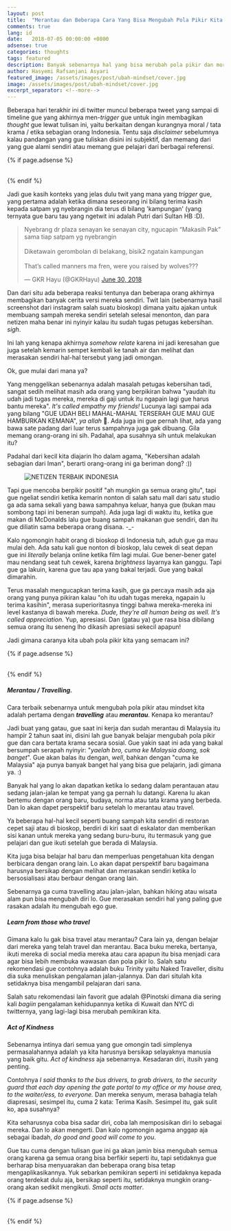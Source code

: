 ```yaml
---
layout: post
title:  "Merantau dan Beberapa Cara Yang Bisa Mengubah Pola Pikir Kita."
comments: true
lang: id
date:   2018-07-05 00:00:00 +0800
adsense: true
categories: thoughts
tags: featured
description: Banyak sebenarnya hal yang bisa merubah pola pikir dan moral kita yang saat ini sedang krisis banget. Merantau, Act of Kindness, dan lain-lainnya.
author: Hasyemi Rafsanjani Asyari
featured_image: /assets/images/post/ubah-mindset/cover.jpg
image: /assets/images/post/ubah-mindset/cover.jpg
excerpt_separator: <!--more-->
---
```


<p class="intro">Beberapa hari terakhir ini di twitter muncul beberapa tweet yang sampai di timeline gue yang akhirnya men-<i>trigger</i> gue untuk ingin membagikan <i>thought</i> gue lewat tulisan ini, yaitu berkaitan dengan kurangnya moral / tata krama / etika sebagian orang Indonesia. Tentu saja <i>disclaimer</i> sebelumnya kalau pandangan yang gue tuliskan disini ini subjektif, dan memang dari yang gue alami sendiri atau memang gue pelajari dari berbagai referensi.</p>

{% if page.adsense %}
<div class="ads">
	<script async src="//pagead2.googlesyndication.com/pagead/js/adsbygoogle.js"></script>
	<!-- Ads Header -->
	<ins class="adsbygoogle"
		style="display:block"
		data-ad-client="ca-pub-9523208256804448"
		data-ad-slot="1649271984"
		data-ad-format="auto"></ins>
	<script>
	(adsbygoogle = window.adsbygoogle || []).push({});
	</script>
</div>
<br/>
{% endif %}

Jadi gue kasih konteks yang jelas dulu twit yang mana yang _trigger_ gue, yang pertama adalah ketika dimana seseorang ini bilang terima kasih kepada satpam yg nyebrangin dia terus di bilang 'kampungan' (yang ternyata gue baru tau yang ngetwit ini adalah Putri dari Sultan HB :D).

<div class="center-block">
<blockquote class="twitter-tweet" data-lang="en"><p lang="in" dir="ltr">Nyebrang dr plaza senayan ke senayan city, ngucapin “Makasih Pak” sama tiap satpam yg nyebrangin<br><br>Diketawain gerombolan di belakang, bisik2 ngatain kampungan<br><br>That’s called manners ma fren, were you raised by wolves???</p>&mdash; GKR Hayu (@GKRHayu) <a href="https://twitter.com/GKRHayu/status/1012971529708056579?ref_src=twsrc%5Etfw">June 30, 2018</a></blockquote>
<script async src="https://platform.twitter.com/widgets.js" charset="utf-8"></script>
</div>

Dan dari situ ada beberapa reaksi tentunya dan beberapa orang akhirnya membagikan banyak cerita versi mereka sendiri. Twit lain (sebenarnya hasil screenshot dari instagram salah suatu bioskop) dimana yaitu ajakan untuk membuang sampah mereka sendiri setelah selesai menonton, dan para netizen maha benar ini nyinyir kalau itu sudah tugas petugas kebersihan. *sigh*.

Ini lah yang kenapa akhirnya _somehow relate_ karena ini jadi keresahan gue juga setelah kemarin sempet kembali ke tanah air dan melihat dan merasakan sendiri hal-hal tersebut yang jadi omongan. 

Ok, gue mulai dari mana ya?

Yang menggelikan sebenarnya adalah masalah petugas kebersihan tadi, sangat sedih melihat masih ada orang yang berpikiran bahwa "yaudah itu udah jadi tugas mereka, mereka di gaji untuk itu ngapain lagi gue harus bantu mereka". _It's called empathy my friends!_ Lucunya lagi sampai ada yang bilang "GUE UDAH BELI MAHAL-MAHAL TERSERAH GUE MAU GUE HAMBURKAN KEMANA", *ya allah* :facepalm:. Ada juga ini gue pernah lihat, ada yang bawa sate padang dari luar terus sampahnya juga gak dibuang. Gila memang orang-orang ini sih. Padahal, apa susahnya sih untuk melakukan itu?

Padahal dari kecil kita diajarin lho dalam agama, "Kebersihan adalah sebagian dari Iman", berarti orang-orang ini ga beriman dong? :))

<div class="photoset-grid grid">
	<div class="grid--item grid--twelve">
		<figure>
		  <img src="/assets/images/post/ubah-mindset/twit_ngaco.jpg" alt="NETIZEN TERBAIK INDONESIA" title="NETIZEN TERBAIK INDONESIA" />
		</figure>		
	</div>		
</div>

Tapi gue mencoba berpikir positif "ah mungkin ga semua orang gitu", tapi gue ngeliat sendiri ketika kemarin nonton di salah satu mall dari satu studio ga ada sama sekali yang bawa sampahnya keluar, hanya gue (bukan mau sombong tapi ini beneran sumpah). Ada juga lagi di waktu itu, ketika gue makan di McDonalds lalu gue buang sampah makanan gue sendiri, dan itu gue diliatin sama beberapa orang disana. -_-

Kalo ngomongin habit orang di bioskop di Indonesia tuh, aduh gue ga mau mulai deh. Ada satu kali gue nonton di bioskop, lalu cewek di seat depan gue ini _literally_ belanja online ketika film lagi mulai. Gue bener-bener gatel mau nendang seat tuh cewek, karena _brightness_ layarnya kan ganggu. Tapi gue ga lakuin, karena gue tau apa yang bakal terjadi. Gue yang bakal dimarahin. 

Terus masalah mengucapkan terima kasih, gue ga percaya masih ada aja orang yang punya pikiran kalau "oh itu udah tugas mereka, ngapain lu terima kasihin", merasa superioritasnya tinggi bahwa mereka-mereka ini level kastanya di bawah mereka. _Dude, they're all human being as well. It's called appreciation._ Yup, apresiasi. Dan (gatau ya) gue rasa bisa dibilang semua orang itu seneng lho dikasih apresiasi sekecil apapun! 

Jadi gimana caranya kita ubah pola pikir kita yang semacam ini?

{% if page.adsense %}
<div class="ads">
	<script async src="//pagead2.googlesyndication.com/pagead/js/adsbygoogle.js"></script>
	<ins class="adsbygoogle"
		style="display:block; text-align:center;"
		data-ad-layout="in-article"
		data-ad-format="fluid"
		data-ad-client="ca-pub-9523208256804448"
		data-ad-slot="7995188488"></ins>
	<script>
		(adsbygoogle = window.adsbygoogle || []).push({});
	</script>
</div>
<br/>
{% endif %}

##### Merantau / Travelling.

Cara terbaik sebenarnya untuk mengubah pola pikir atau mindset kita adalah pertama dengan **_travelling_** atau **_merantau_**. Kenapa ko merantau?

Jadi buat yang gatau, gue saat ini kerja dan sudah merantau di Malaysia itu hampir 2 tahun saat ini, disini lah gue banyak belajar mengubah pola pikir gue dan cara bertata krama secara sosial. Gue yakin saat ini ada yang bakal bersumpah serapah nyinyir: "_yaelah bro, cuma ke Malaysia doang, sok banget_". Gue akan balas itu dengan, _well_, bahkan dengan "cuma ke Malaysia" aja punya banyak banget hal yang bisa gue pelajarin, jadi gimana ya. :)

Banyak hal yang lo akan dapatkan ketika lo sedang dalam perantauan atau sedang jalan-jalan ke tempat yang ga pernah lu datangi. Karena lu akan bertemu dengan orang baru, budaya, norma atau tata krama yang berbeda. Dan lo akan dapet perspektif baru setelah lo merantau atau travel.

Ya beberapa hal-hal kecil seperti buang sampah kita sendiri di restoran cepet saji atau di bioskop, berdiri di kiri saat di eskalator dan memberikan sisi kanan untuk mereka yang sedang buru-buru, itu termasuk yang gue pelajari dan gue ikuti setelah gue berada di Malaysia.

Kita juga bisa belajar hal baru dan memperluas pengetahuan kita dengan berbicara dengan orang lain. Lo akan dapat perspektif baru bagaimana harusnya bersikap dengan melihat dan merasakan sendiri ketika lo bersosialisasi atau berbaur dengan orang lain.

Sebenarnya ga cuma travelling atau jalan-jalan, bahkan hiking atau wisata alam pun bisa mengubah diri lo. Gue merasakan sendiri hal yang paling gue rasakan adalah itu mengubah ego gue.

##### _Learn from those who travel_

Gimana kalo lu gak bisa travel atau merantau? Cara lain ya, dengan belajar dari mereka yang telah travel dan merantau. Baca buku mereka, bertanya, ikuti mereka di social media mereka atau cara apapun itu bisa menjadi cara agar bisa lebih membuka wawasan dan pola pikir lo. Salah satu rekomendasi gue contohnya adalah buku Trinity yaitu Naked Traveller, disitu dia suka menuliskan pengalaman jalan-jalannya. Dan dari situlah kita setidaknya bisa mengambil pelajaran dari sana.

Salah satu rekomendasi lain favorit gue adalah @Pinotski dimana dia sering kali _bagiin_ pengalaman kehidupannya ketika di Kuwait dan NYC di twitternya, yang lagi-lagi bisa merubah pemikiran kita.

##### _Act of Kindness_

Sebenarnya intinya dari semua yang gue omongin tadi simplenya permasalahannya adalah ya kita harusnya bersikap selayaknya manusia yang baik gitu. *Act of kindness* aja sebenarnya. Kesadaran diri, itusih yang penting.

Contohnya *I said thanks to the bus drivers, to grab drivers, to the security guard that each day opening the gate portal to my office or my house area, to the waiter/ess, to everyone.* Dan mereka senyum, merasa bahagia telah diapresasi, sesimpel itu, cuma 2 kata: Terima Kasih. Sesimpel itu, gak sulit ko, apa susahnya?

Kita seharusnya coba bisa sadar diri, coba lah memposisikan diri lo sebagai mereka. Dan lo akan mengerti. Dan kalo ngomongin agama anggap aja sebagai ibadah, *do good and good will come to you*.

Gue tau cuma dengan tulisan gue ini ga akan jamin bisa mengubah semua orang karena ga semua orang bisa berfikir seperti itu, tapi setidaknya gue berharap bisa menyuarakan dan beberapa orang bisa tetap mengaplikasikannya. Yuk sebarkan pemikiran seperti ini setidaknya kepada orang terdekat dulu aja, bersikap seperti itu, setidaknya mungkin orang-orang akan sedikit mengikuti. *Small acts matter*.

{% if page.adsense %}
<div class="ads">
	<script async src="//pagead2.googlesyndication.com/pagead/js/adsbygoogle.js"></script>
	<!-- Ads Footer -->
	<ins class="adsbygoogle"
		style="display:block"
		data-ad-client="ca-pub-9523208256804448"
		data-ad-slot="8051028808"
		data-ad-format="auto"></ins>
	<script>
	(adsbygoogle = window.adsbygoogle || []).push({});
	</script>
</div>
<br/>
{% endif %}